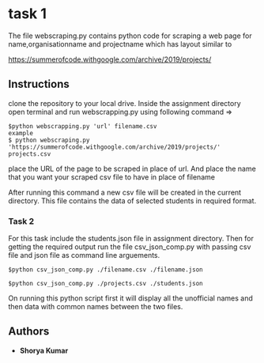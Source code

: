 # task 1
The file webscraping.py contains python code for scraping a web page for name,organisationname and projectname which has layout similar to


https://summerofcode.withgoogle.com/archive/2019/projects/

## Instructions 
clone the repository to your local drive. Inside the assignment directory 
open terminal and run webscrapping.py using following command =>

```
$python webscrapping.py 'url' filename.csv
example
$ python webscraping.py 'https://summerofcode.withgoogle.com/archive/2019/projects/' projects.csv 
```
place the URL of the page to be scraped in place of url. And place the name that you want your scraped csv file to have in place of filename

After running this command a new csv file will be created in the current directory. This file contains the data of selected students in required format.

### Task 2
For this task include the students.json file in assignment directory. Then for getting the required output run the file csv_json_comp.py
with passing csv file and json file as command line arguements.

```
$python csv_json_comp.py ./filename.csv ./filename.json

$python csv_json_comp.py ./projects.csv ./students.json
```
On running this python script first it will display all the unofficial names and then data with common names between the two files.

## Authors

* **Shorya Kumar** 

